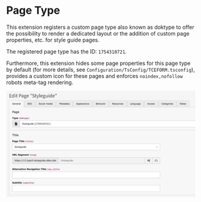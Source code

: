 # Page Type

This extension registers a custom page type also known as doktype to offer the possibility to render a dedicated layout or the addition of custom page properties, etc. for style guide pages.

The registered page type has the ID: `1754310721`.

Furthermore, this extension hides some page properties for this page type by default (for more details, see `Configuration/TsConfig/TCEFORM.tsconfig`), provides a custom icon for these pages and enforces `noindex,nofollow` robots meta-tag rendering.

![page-type-properties.png](Images/page-type-properties.png)
